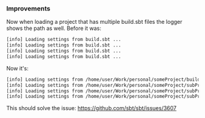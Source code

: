 ### Improvements

Now when loading a project that has multiple build.sbt files the logger shows the path as well.
Before it was:

```bash
[info] Loading settings from build.sbt ...
[info] Loading settings from build.sbt ...
[info] Loading settings from build.sbt ...
[info] Loading settings from build.sbt ...
```

Now it's:

```bash
[info] Loading settings from /home/user/Work/personal/someProject/build.sbt ...
[info] Loading settings from /home/user/Work/personal/someProject/subProject1/build.sbt ...
[info] Loading settings from /home/user/Work/personal/someProject/subProject2/build.sbt ...
[info] Loading settings from /home/user/Work/personal/someProject/subProject3/build.sbt ...
```

This should solve the issue: https://github.com/sbt/sbt/issues/3607